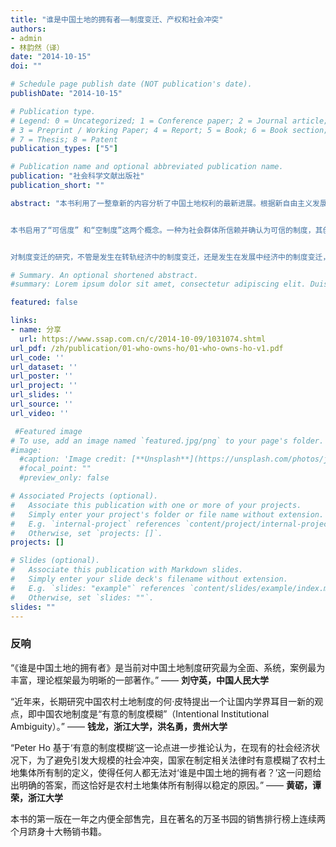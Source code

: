 ```yaml
---
title: "谁是中国土地的拥有者——制度变迁、产权和社会冲突"
authors:
- admin
- 林韵然（译）
date: "2014-10-15"
doi: ""

# Schedule page publish date (NOT publication's date).
publishDate: "2014-10-15"

# Publication type.
# Legend: 0 = Uncategorized; 1 = Conference paper; 2 = Journal article;
# 3 = Preprint / Working Paper; 4 = Report; 5 = Book; 6 = Book section;
# 7 = Thesis; 8 = Patent
publication_types: ["5"]

# Publication name and optional abbreviated publication name.
publication: "社会科学文献出版社"
publication_short: ""

abstract: "本书利用了一整章新的内容分析了中国土地权利的最新进展。根据新自由主义发展理论，土地分配最公平且最有效的方法是市场化，而不是国家调控。因此，中国土地产权、登记及关联制度的何去何从是中国发展的一个关键性问题。新的章节论证了这些理论前提或许需要重新思考和审视，这至少包括以下两个重要方面：首先，在过去的三十多年里，中国实体资本的积聚和经济增长的一个主要因素就是得益于土地收入和房地产，而这正是在中国土地缺乏明确边界和产权登记的条件下发生的；其次，制度变迁不是国家对保护财产权介入的一个简单结果。


本书启用了“可信度” 和“空制度”这两个概念。一种为社会群体所信赖并确认为可信的制度，其创生在相当程度上取决于该群体根据其所面临的社会经济和政治因素所做出的选择和安排。无视这一条件，不仅会导致对社会行为人的行为方式作用甚微的空制度的产生，而且会导致社会不公加剧，低劣土地管理制度，甚至社会冲突的产生。本书指出要正确理解中国农村改革所取得的成功，其诀窍在于理解政府所采取的“放手”政策，及其所刻意坚持的制度模糊原则的意义，因为这两者促成了适合不同地方特性并具有可信度的制度的发展产生。


对制度变迁的研究，不管是发生在转轨经济中的制度变迁，还是发生在发展中经济中的制度变迁，事实证明如果将研究的着眼点集中于土地，劳动或资本这三种最基本的生产要素时，研究成果会是极为显著的。本书所阐述的是专门将“土地”这一要素择出作为切入点来研究处于转轨变革中的中国，同时借此阐明这样一个论点：在一个社会中，受法律保护的私有财产制度，以及运转良好的市场体系的形成，不是人为强制形成的，而是该社会的历史自然发展的结果，并且是由伴随着这一历史发展过程所形成的制度体系所孕育的产物。"

# Summary. An optional shortened abstract.
#summary: Lorem ipsum dolor sit amet, consectetur adipiscing elit. Duis posuere tellus ac convallis placerat. Proin tincidunt magna sed ex sollicitudin condimentum.

featured: false

links:
- name: 分享
  url: https://www.ssap.com.cn/c/2014-10-09/1031074.shtml
url_pdf: /zh/publication/01-who-owns-ho/01-who-owns-ho-v1.pdf
url_code: ''
url_dataset: ''
url_poster: ''
url_project: ''
url_slides: ''
url_source: ''
url_video: ''

 #Featured image
# To use, add an image named `featured.jpg/png` to your page's folder. 
#image:
  #caption: 'Image credit: [**Unsplash**](https://unsplash.com/photos/jdD8gXaTZsc)'
  #focal_point: ""
  #preview_only: false

# Associated Projects (optional).
#   Associate this publication with one or more of your projects.
#   Simply enter your project's folder or file name without extension.
#   E.g. `internal-project` references `content/project/internal-project/index.md`.
#   Otherwise, set `projects: []`.
projects: []

# Slides (optional).
#   Associate this publication with Markdown slides.
#   Simply enter your slide deck's filename without extension.
#   E.g. `slides: "example"` references `content/slides/example/index.md`.
#   Otherwise, set `slides: ""`.
slides: ""
---
```



### 反响

“《谁是中国土地的拥有者》是当前对中国土地制度研究最为全面、系统，案例最为丰富，理论框架最为明晰的一部著作。”  —— **刘守英，中国人民大学**

“近年来，长期研究中国农村土地制度的何·皮特提出一个让国内学界耳目一新的观点，即中国农地制度是“有意的制度模糊”（Intentional Institutional Ambiguity）。” —— **钱龙，浙江大学，洪名勇，贵州大学**

“Peter Ho 基于‘有意的制度模糊’这一论点进一步推论认为，在现有的社会经济状况下，为了避免引发大规模的社会冲突，国家在制定相关法律时有意模糊了农村土地集体所有制的定义，使得任何人都无法对‘谁是中国土地的拥有者？’这一问题给出明确的答案，而这恰好是农村土地集体所有制得以稳定的原因。” —— **黄砺，谭荣，浙江大学**

本书的第一版在一年之内便全部售完，且在著名的万圣书园的销售排行榜上连续两个月跻身十大畅销书籍。
